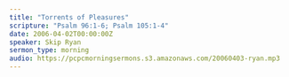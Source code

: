 ```yaml
---
title: "Torrents of Pleasures"
scripture: "Psalm 96:1-6; Psalm 105:1-4"
date: 2006-04-02T00:00:00Z
speaker: Skip Ryan
sermon_type: morning
audio: https://pcpcmorningsermons.s3.amazonaws.com/20060403-ryan.mp3 
---
```



